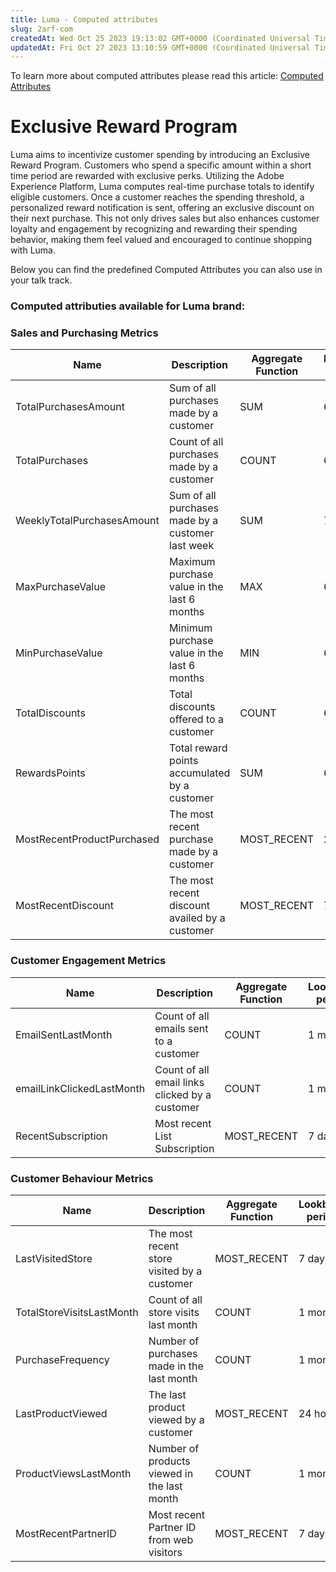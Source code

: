 ```yaml
---
title: Luma - Computed attributes
slug: 2arf-com
createdAt: Wed Oct 25 2023 19:13:02 GMT+0000 (Coordinated Universal Time)
updatedAt: Fri Oct 27 2023 13:10:59 GMT+0000 (Coordinated Universal Time)
---
```


To learn more about computed attributes please read this article: [Computed Attributes](<../Demo System Next/Computed Attributes.md>)

# Exclusive Reward Program

Luma aims to incentivize customer spending by introducing an Exclusive Reward Program. Customers who spend a specific amount within a short time period are rewarded with exclusive perks.
Utilizing the Adobe Experience Platform, Luma computes real-time purchase totals to identify eligible customers. Once a customer reaches the spending threshold, a personalized reward notification is sent, offering an exclusive discount on their next purchase. This not only drives sales but also enhances customer loyalty and engagement by recognizing and rewarding their spending behavior, making them feel valued and encouraged to continue shopping with Luma.

Below you can find the predefined Computed Attributes you can also use in your talk track.

### Computed attributies available for Luma brand:

### Sales and Purchasing Metrics

| Name                       | Description                                       | Aggregate Function | Lookback period |
| -------------------------- | ------------------------------------------------- | ------------------ | --------------- |
| TotalPurchasesAmount       | Sum of all purchases made by a customer           | SUM                | 6 months        |
| TotalPurchases             | Count of all purchases made by a customer         | COUNT              | 6 months        |
| WeeklyTotalPurchasesAmount | Sum of all purchases made by a customer last week | SUM                | 7 days          |
| MaxPurchaseValue           | Maximum purchase value in the last 6 months       | MAX                | 6 months        |
| MinPurchaseValue           | Minimum purchase value in the last 6 months       | MIN                | 6 months        |
| TotalDiscounts             | Total discounts offered to a customer             | COUNT              | 6 months        |
| RewardsPoints              | Total reward points accumulated by a customer     | SUM                | 6 months        |
| MostRecentProductPurchased | The most recent purchase made by a customer       | MOST\_RECENT       | 24 hours        |
| MostRecentDiscount         | The most recent discount availed by a customer    | MOST\_RECENT       | 7 days          |

### Customer Engagement Metrics

| Name                      | Description                                    | Aggregate Function | Lookback period |
| ------------------------- | ---------------------------------------------- | ------------------ | --------------- |
| EmailSentLastMonth        | Count of all emails sent to a customer         | COUNT              | 1 month         |
| emailLinkClickedLastMonth | Count of all email links clicked by a customer | COUNT              | 1 month         |
| RecentSubscription        | Most recent List Subscription                  | MOST\_RECENT       | 7 days          |

### Customer Behaviour Metrics

| Name                      | Description                                 | Aggregate Function | Lookback period |
| ------------------------- | ------------------------------------------- | ------------------ | --------------- |
| LastVisitedStore          | The most recent store visited by a customer | MOST\_RECENT       | 7 days          |
| TotalStoreVisitsLastMonth | Count of all store visits last month        | COUNT              | 1 month         |
| PurchaseFrequency         | Number of purchases made in the last month  | COUNT              | 1 month         |
| LastProductViewed         | The last product viewed by a customer       | MOST\_RECENT       | 24 hours        |
| ProductViewsLastMonth     | Number of products viewed in the last month | COUNT              | 1 month         |
| MostRecentPartnerID       | Most recent Partner ID from web visitors    | MOST\_RECENT       | 7 days          |

